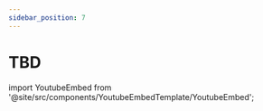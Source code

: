 ```yaml
---
sidebar_position: 7
---
```


# TBD

import YoutubeEmbed from '@site/src/components/YoutubeEmbedTemplate/YoutubeEmbed';

<div className="App">
      <YoutubeEmbed embedId="r1rBB-SUO7I" />
</div>
